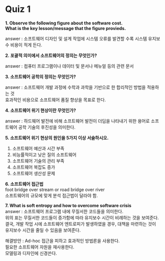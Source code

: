 Quiz 1
======

**1. Observe the following figure about the software cost.   
What is the key lesson/message that the figure provieds.**    
  
answer : 소프트웨어 디자인 및 설계 작업에 시스템 오류를 발견할 수록 시스템 유지보수 비용이 적게 든다.    
    
**2. 포괄적 의미에서 소프트웨어의 정의는 무엇인가?**  
  
answer : 컴퓨터 프로그램이나 데이터 및 문서나 메뉴얼 등의 관련 문서  
  
**3. 소프트웨어 공학의 정의는 무엇인가?**  
  
answer : 소프트웨어 개발 과정에 수학과 과학을 기반으로 한 합리적인 방법을 적용하는 것  
효과적인 비용으로 소프트웨어 품질 향상을 목표로 한다.  
    
**4. 소프트웨어 위기 현상이란 무엇인가?**  
  
answer : 하드웨어 발전에 비해 소프트웨어 발전이 더딤을 나타내기 위한 용어로 소프트웨어 공학 기술의 후진성을 의미한다.  
   
**5. 소프트웨어 위기 현상의 원인을 5가지 이상 서술하시오.**
1. 소프트웨어 예산과 시간 부족  
2. 비능률적이고 낮은 질의 소프트웨어  
3. 소프트웨어 기술의 관리 부족  
4. 소프트웨어 복잡도 증가  
5. 소프트웨어 생산성 문제  
  
**6. 소프트웨어 접근법**  
foot bridge over stream or road bridge over river   
소프트웨어의 규모에 맞게 분석 접근법이 달라야 함.  
  
**7. What is soft entropy and how to overcome software crisis**  
answer :  소프트웨어 프로그램 내에 무질서한 코드들을 의미한다.    
          위의 표는 무질서한 코드들이 증가함에 따라 유지보수 시간이 비례하는 것을 보여준다.    
          결국, 개발 작업 시에 소프트웨어 엔트로피가 발생하였을 경우, 대책을 마련하는 것이  
          유지보수 시간을 줄일 수 있음을 보여준다.  
 
해결방안 : Ad-hoc 접근을 피하고 효과적인 방법론을 사용한다.  
          필요한 소프트웨어 자원을 재사용한다.  
          모델링과 디자인에 신경쓴다.   
